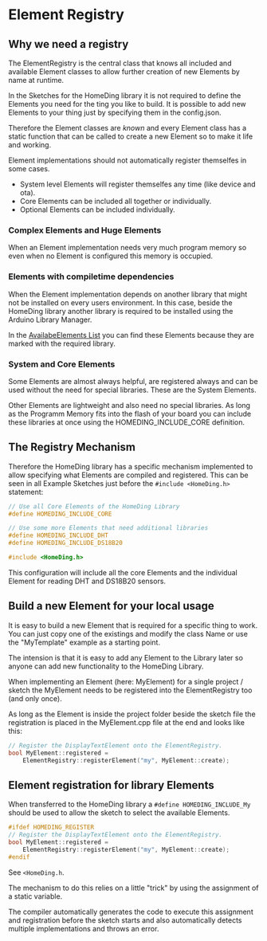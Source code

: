 # Element Registry

## Why we need a registry

The ElementRegistry is the central class that knows all included and available
Element classes to allow further creation of new Elements by name at runtime.

In the Sketches for the HomeDing library it is not required to define the Elements you need for the ting you like to build.
It is possible to add new Elements to your thing just by specifying them in the config.json.

Therefore the Element classes are *known* and every Element class has a static function that can be called to create a new Element
so to make it life and working.

Element implementations should not automatically register themselfes in some cases.

* System level Elements will register themselfes any time (like device and ota).
* Core Elements can be included all together or individually.
* Optional Elements can be included individually.

### Complex Elements and Huge Elements

When an Element implementation needs very much program memory so even when no Element is configured this memory is occupied.

### Elements with compiletime dependencies

When the Element implementation depends on another library that might not be installed on every users environment.
In this case, beside the HomeDing library another library is required to be installed using the Arduino Library Manager.

In the [AvailabeElements List](AvailabeElements) you can find these Elements because they are marked with the required library.

### System and Core Elements

Some Elements are almost always helpful, are registered always and can be used without the need for special libraries. These are the System Elements.

Other Elements are lightweight and also need no special libraries. As long as the Programm Memory fits into the flash of your board you can include these libraries at once using the HOMEDING_INCLUDE_CORE definition.

## The Registry Mechanism

Therefore the HomeDing library has a specific mechanism implemented to allow specifying what Elements are compiled and registered.
This can be seen in all Example Sketches just before the ```#include <HomeDing.h>``` statement:

```C++
// Use all Core Elements of the HomeDing Library
#define HOMEDING_INCLUDE_CORE

// Use some more Elements that need additional libraries
#define HOMEDING_INCLUDE_DHT
#define HOMEDING_INCLUDE_DS18B20

#include <HomeDing.h>
```

This configuration will include all the core Elements and the individual Element for reading DHT and DS18B20 sensors.

## Build a new Element for your local usage

It is easy to build a new Element that is required for a specific thing to work. You can just copy one of the existings and modify the class Name
or use the "MyTemplate" example as a starting point.

The intension is that it is easy to add any Element to the Library later so anyone can add new functionality to the HomeDing Library.

When implementing an Element (here: MyElement) for a single project / sketch
the MyElement needs to be registered into the ElementRegistry too (and only once).

As long as the Element is inside the project folder beside the sketch file the registration is placed in the
MyElement.cpp file at the end and looks like this:

```CPP
// Register the DisplayTextElement onto the ElementRegistry.
bool MyElement::registered =
    ElementRegistry::registerElement("my", MyElement::create);
```

## Element registration for library Elements

When transferred to the HomeDing library a ```#define HOMEDING_INCLUDE_My``` should be used to allow the sketch to select the available Elements.

```CPP
#ifdef HOMEDING_REGISTER
// Register the DisplayTextElement onto the ElementRegistry.
bool MyElement::registered =
    ElementRegistry::registerElement("my", MyElement::create);
#endif
```

See ```<HomeDing.h```.

The mechanism to do this relies on a little "trick" by using the assignment of a static variable.

The compiler automatically generates the code to execute this assignment and registration before the sketch starts
and also automatically detects multiple implementations and throws an error.
